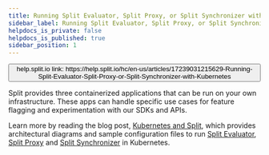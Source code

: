 ```yaml
---
title: Running Split Evaluator, Split Proxy, or Split Synchronizer with Kubernetes
sidebar_label: Running Split Evaluator, Split Proxy, or Split Synchronizer with Kubernetes
helpdocs_is_private: false
helpdocs_is_published: true
sidebar_position: 1
---
```


<p>
  <button style={{borderRadius:'8px', border:'1px', fontFamily:'Courier New', fontWeight:'800', textAlign:'left'}}> help.split.io link: https://help.split.io/hc/en-us/articles/17239031215629-Running-Split-Evaluator-Split-Proxy-or-Split-Synchronizer-with-Kubernetes </button>
</p>

Split provides three containerized applications that can be run on your own infrastructure. These apps can handle specific use cases for feature flagging and experimentation with our SDKs and APIs.

Learn more by reading the blog post, [Kubernetes and Split](https://www.split.io/blog/kubernetes-and-split/), which provides architectural diagrams and sample configuration files to run [Split Evaluator](https://help.split.io/hc/en-us/articles/360020037072-Split-Evaluator), [Split Proxy](https://help.split.io/hc/en-us/articles/4415960499213-Split-Proxy) and [Split Synchronizer](https://help.split.io/hc/en-us/articles/360019686092-Split-Synchronizer) in Kubernetes.